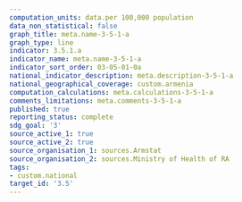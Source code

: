 ```yaml
---
computation_units: data.per 100,000 population
data_non_statistical: false
graph_title: meta.name-3-5-1-a
graph_type: line
indicator: 3.5.1.a
indicator_name: meta.name-3-5-1-a
indicator_sort_order: 03-05-01-0a
national_indicator_description: meta.description-3-5-1-a
national_geographical_coverage: custom.armenia
computation_calculations: meta.calculations-3-5-1-a
comments_limitations: meta.comments-3-5-1-a
published: true
reporting_status: complete
sdg_goal: '3'
source_active_1: true
source_active_2: true
source_organisation_1: sources.Armstat
source_organisation_2: sources.Ministry of Health of RA
tags:
- custom.national
target_id: '3.5'
---
```


